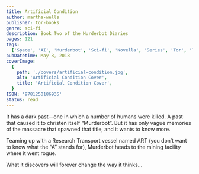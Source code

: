 ```yaml
---
title: Artificial Condition
author: martha-wells
publisher: tor-books
genre: sci-fi
description: Book Two of the Murderbot Diaries
pages: 121
tags:
  ['Space', 'AI', 'Murderbot', 'Sci-fi', 'Novella', 'Series', 'Tor', 'Tor.com']
pubDatetime: May 8, 2018
coverImage:
  {
    path: './covers/artificial-condition.jpg',
    alt: 'Artificial Condition Cover',
    title: 'Artificial Condition Cover',
  }
ISBN: '9781250186935'
status: read
---
```


It has a dark past—one in which a number of humans were killed. A past that caused it to christen itself “Murderbot”. But it has only vague memories of the massacre that spawned that title, and it wants to know more.

Teaming up with a Research Transport vessel named ART (you don’t want to know what the “A” stands for), Murderbot heads to the mining facility where it went rogue.

What it discovers will forever change the way it thinks…
